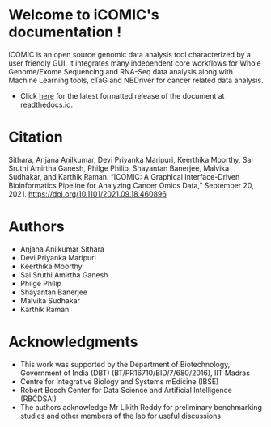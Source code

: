 # Welcome to iCOMIC's documentation !

iCOMIC is an open source genomic data analysis tool characterized by a user friendly GUI. It integrates many independent core workflows for Whole Genome/Exome Sequencing and RNA-Seq data analysis along with Machine Learning tools, cTaG and NBDriver for cancer related data analysis.

  * Click [here](http://iCOMIC_doc.readthedocs.io/) for the latest formatted release of the document at readthedocs.io.

# Citation

Sithara, Anjana Anilkumar, Devi Priyanka Maripuri, Keerthika Moorthy, Sai Sruthi Amirtha Ganesh, Philge Philip, Shayantan Banerjee, Malvika Sudhakar, and Karthik Raman. “ICOMIC: A Graphical Interface-Driven Bioinformatics Pipeline for Analyzing Cancer Omics Data,” September 20, 2021. https://doi.org/10.1101/2021.09.18.460896

# Authors

  * Anjana Anilkumar Sithara
  * Devi Priyanka Maripuri
  * Keerthika Moorthy
  * Sai Sruthi Amirtha Ganesh
  * Philge Philip
  * Shayantan Banerjee
  * Malvika Sudhakar
  * Karthik Raman

# Acknowledgments

  * This work was supported by the Department of Biotechnology, Government of India (DBT) (BT/PR16710/BID/7/680/2016), IIT Madras
  * Centre for Integrative Biology and Systems mEdicine (IBSE)
  * Robert Bosch Center for Data Science and Artificial Intelligence (RBCDSAI) 
  * The authors acknowledge Mr Likith Reddy for preliminary benchmarking studies and other members of the lab for useful discussions